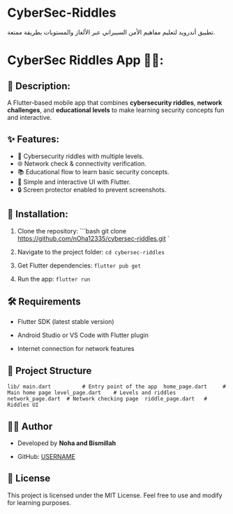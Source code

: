 # CyberSec-Riddles
تطبيق أندرويد لتعليم مفاهيم الأمن السيبراني عبر الألغاز والمستويات بطريقة ممتعة.
# CyberSec Riddles App 🔐📱:
## 📖 Description:
A Flutter-based mobile app that combines **cybersecurity riddles**, **network challenges**, and **educational levels** to make learning security concepts fun and interactive.
## ✨ Features:
- 🧩 Cybersecurity riddles with multiple levels.
- 🌐 Network check & connectivity verification.
- 📚 Educational flow to learn basic security concepts.
- 🎨 Simple and interactive UI with Flutter.
- 🔒 Screen protector enabled to prevent screenshots.
## 🚀 Installation:
1. Clone the repository:
    ```bash    git clone https://github.com/nOha12335/cybersec-riddles.git ` 
 
1. Navigate to the project folder: `cd cybersec-riddles ` 
 
2. Get Flutter dependencies: `flutter pub get ` 
 
3. Run the app: `flutter run ` 
 

  
## 🛠️ Requirements
 
 
- Flutter SDK (latest stable version)
 
- Android Studio or VS Code with Flutter plugin
 
- Internet connection for network features
 

  
## 📂 Project Structure
 `lib/
 main.dart          # Entry point of the app 
 home_page.dart     # Main home page
 level_page.dart    # Levels and riddles  
 network_page.dart  # Network checking page 
 riddle_page.dart   # Riddles UI `  
## 👨‍💻 Author
 
 
- Developed by **Noha and Bismillah**
 
- GitHub: [USERNAME](https://github.com/nOha1235)
 

  
## 📜 License
 
This project is licensed under the MIT License. Feel free to use and modify for learning purposes.
 
 
